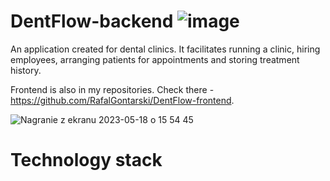 # DentFlow-backend ![image](https://github.com/RafalGontarski/DentFlow-backend/assets/106514250/a52dcd59-0953-4a8c-9602-865eb5a498e9)

An application created for dental clinics. It facilitates running a clinic, hiring employees, arranging patients for appointments and storing treatment history.

Frontend is also in my repositories. Check there - https://github.com/RafalGontarski/DentFlow-frontend.

![Nagranie z ekranu 2023-05-18 o 15 54 45](https://github.com/RafalGontarski/DentFlow-backend/assets/106514250/59a74b76-75a2-4d9e-9972-cee471fa8483)

# Technology stack

